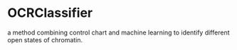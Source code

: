 # OCRClassifier
a method combining control chart and machine learning to identify different open states of chromatin.
